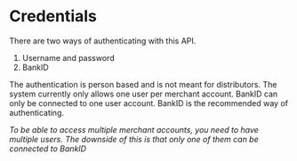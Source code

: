 # Credentials

<include from="Snippets-AuthAPI.md" element-id="snippet-header" />

There are two ways of authenticating with this API.

1. Username and password
2. BankID

The authentication is person based and is not meant for distributors. The system currently only allows one user per merchant account. BankID can only be connected to one user account. BankID is the recommended way of authenticating.

*To be able to access multiple merchant accounts, you need to have multiple users. The downside of this is that only one of them can be connected to BankID*
